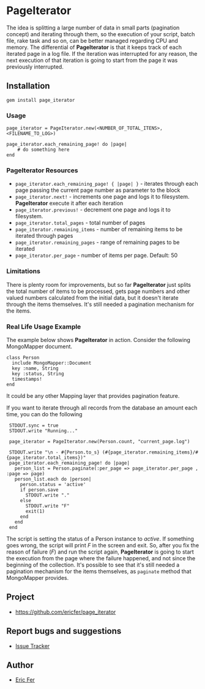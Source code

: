 # PageIterator

The idea is splitting a large number of data in small parts (pagination concept) and iterating through them, so the execution of your script, batch file, rake task and so on, can be better managed regarding CPU and memory.
The differential of **PageIterator** is that it keeps track of each iterated page in a log file. If the iteration was interrupted for any reason, the next execution of that iteration is going to start from the page it was previously interrupted.

## Installation

    gem install page_iterator

### Usage
    page_iterator = PageIterator.new(<NUMBER_OF_TOTAL_ITENS>, <FILENAME_TO_LOG>)

    page_iterator.each_remaining_page! do |page|
        # do something here
    end

### PageIterator Resources
* `page_iterator.each_remaining_page! { |page| }` - iterates through each page passing the current page number as parameter to the block
* `page_iterator.next!` - increments one page and logs it to filesystem. **PageIterator** execute it after each iteration
* `page_iterator.previous!` - decrement one page and logs it to filesystem.
* `page_iterator.total_pages` - total number of pages
* `page_iterator.remaining_items` - number of remaining items to be iterated through pages
* `page_iterator.remaining_pages` - range of remaining pages to be iterated
* `page_iterator.per_page` - number of items per page. Default: 50


### Limitations
There is plenty room for improvements, but so far **PageIterator** just splits the total number of items to be processed, gets page numbers and other valued numbers calculated from the initial data, but it doesn't iterate through the items themselves. It's still needed a pagination mechanism for the items.


### Real Life Usage Example
The example below shows **PageIterator** in action.
Consider the following MongoMapper document.

    class Person
      include MongoMapper::Document
      key :name, String
      key :status, String
      timestamps!
    end

It could be any other Mapping layer that provides pagination feature.

If you want to iterate through all records from the database an amount each time, you can do the following

     STDOUT.sync = true
     STDOUT.write "Running..."
 
     page_iterator = PageIterator.new(Person.count, "current_page.log")

     STDOUT.write "\n - #{Person.to_s} (#{page_iterator.remaining_items}/#{page_iterator.total_items})"
     page_iterator.each_remaining_page! do |page|
       person_list = Person.paginate(:per_page => page_iterator.per_page , :page => page)
       person_list.each do |person| 
         person.status = 'active'
         if person.save
           STDOUT.write "."
         else
           STDOUT.write "F"
           exit(1)
         end
       end  
     end

The script is setting the status of a Person instance to *active*. If something goes wrong, the script will print *F* in the screen and exit. So, after you fix the reason of failure (*F*) and run the script again, **PageIterator** is going to start the execution from the page where the failure happened, and not since the beginning of the collection.
It's possible to see that it's still needed a pagination mechanism for the items themselves, as `paginate` method that MongoMapper provides.


## Project
* https://github.com/ericfer/page_iterator

## Report bugs and suggestions
* [Issue Tracker](https://github.com/ericfer/page_iterator/issues)

## Author
* [Eric Fer](https://github.com/ericfer)
